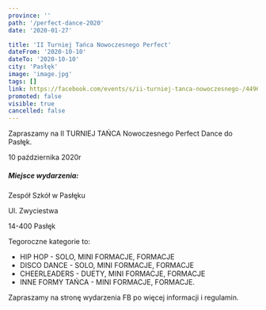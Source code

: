 ```yaml
---
province: ''
path: '/perfect-dance-2020'
date: '2020-01-27'

title: 'II Turniej Tańca Nowoczesnego Perfect'
dateFrom: '2020-10-10'
dateTo: '2020-10-10'
city: 'Pasłęk'
image: 'image.jpg'
tags: []
link: https://facebook.com/events/s/ii-turniej-tanca-nowoczesnego-/449621702393738/
promoted: false
visible: true
cancelled: false
---
```

Zapraszamy na II TURNIEJ TAŃCA Nowoczesnego Perfect Dance do Pasłęk.

10 października 2020r

##### Miejsce wydarzenia: 

Zespół Szkół w Pasłęku

Ul. Zwyciestwa

14-400 Pasłęk 

Tegoroczne kategorie to:
- HIP HOP - SOLO, MINI FORMACJE, FORMACJE
- DISCO DANCE - SOLO, MINI FORMACJE, FORMACJE
- CHEERLEADERS - DUETY, MINI FORMACJE, FORMACJE
- INNE FORMY TAŃCA - MINI FORMACJE, FORMACJE.

Zapraszamy na stronę wydarzenia FB po więcej informacji i regulamin. 